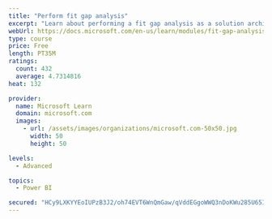 ```yaml
---
title: "Perform fit gap analysis"
excerpt: "Learn about performing a fit gap analysis as a solution architect for Dynamics 365 and Microsoft Power Platform."
webUrl: https://docs.microsoft.com/en-us/learn/modules/fit-gap-analysis/
type: course
price: Free
length: PT35M
ratings:
  count: 432
  average: 4.7314816
heat: 132

provider:
  name: Microsoft Learn
  domain: microsoft.com
  images:
    - url: /assets/images/organizations/microsoft.com-50x50.jpg
      width: 50
      height: 50

levels:
  - Advanced

topics:
  - Power BI

secured: "HCy9LXKYYEoIUPzB3J2/oh74EVT6WnQmGaw/qVddEGgoWWQ3nDoKWu285U65IP2J4xOz2tD/NkpFdCVhcf2LC4rP+HC5l/m0TSsT2BbJP8pg5I35/dma9cCYD9Y7Y+r+1g0U2yZAHiGEczOKfmcnvJzhmnM5Pn7mWL6L0Yktvbdm7osajA+YHOQZ65B/P7lKUbFQLnBdR78C9SGv0u9lgEMtOJvcL0AsSsRUnnSkHOAyuwdt/PGduI50HWjFn0lLjP7Lb31yvdeGxbs33w3mGehtU6pffxYQh/BOhvShAQxvCiyJuqUnw0SH1C1AYWVwd33X8sru/bMumyVmy3wNUwuiSuue7/UbIWiek9X8AzCfQNtcO4VkdWtzu3SN6/psIniDJZx620s8OVv1Kh1pT7QLitLBhmGGxsZLezOuv9o=;55HVWvoWjSOJ0lMt7ysnTg=="
---
```


